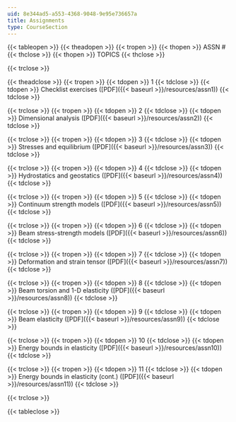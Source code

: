 ```yaml
---
uid: 8e344ad5-a553-4368-9048-9e95e736657a
title: Assignments
type: CourseSection
---
```


{{< tableopen >}}
{{< theadopen >}}
{{< tropen >}}
{{< thopen >}}
ASSN #
{{< thclose >}}
{{< thopen >}}
TOPICS
{{< thclose >}}

{{< trclose >}}

{{< theadclose >}}
{{< tropen >}}
{{< tdopen >}}
1
{{< tdclose >}}
{{< tdopen >}}
Checklist exercises ([PDF]({{< baseurl >}}/resources/assn1))
{{< tdclose >}}

{{< trclose >}}
{{< tropen >}}
{{< tdopen >}}
2
{{< tdclose >}}
{{< tdopen >}}
Dimensional analysis ([PDF]({{< baseurl >}}/resources/assn2))
{{< tdclose >}}

{{< trclose >}}
{{< tropen >}}
{{< tdopen >}}
3
{{< tdclose >}}
{{< tdopen >}}
Stresses and equilibrium ([PDF]({{< baseurl >}}/resources/assn3))
{{< tdclose >}}

{{< trclose >}}
{{< tropen >}}
{{< tdopen >}}
4
{{< tdclose >}}
{{< tdopen >}}
Hydrostatics and geostatics ([PDF]({{< baseurl >}}/resources/assn4))
{{< tdclose >}}

{{< trclose >}}
{{< tropen >}}
{{< tdopen >}}
5
{{< tdclose >}}
{{< tdopen >}}
Continuum strength models ([PDF]({{< baseurl >}}/resources/assn5))
{{< tdclose >}}

{{< trclose >}}
{{< tropen >}}
{{< tdopen >}}
6
{{< tdclose >}}
{{< tdopen >}}
Beam stress-strength models ([PDF]({{< baseurl >}}/resources/assn6))
{{< tdclose >}}

{{< trclose >}}
{{< tropen >}}
{{< tdopen >}}
7
{{< tdclose >}}
{{< tdopen >}}
Deformation and strain tensor ([PDF]({{< baseurl >}}/resources/assn7))
{{< tdclose >}}

{{< trclose >}}
{{< tropen >}}
{{< tdopen >}}
8
{{< tdclose >}}
{{< tdopen >}}
Beam torsion and 1-D elasticity ([PDF]({{< baseurl >}}/resources/assn8))
{{< tdclose >}}

{{< trclose >}}
{{< tropen >}}
{{< tdopen >}}
9
{{< tdclose >}}
{{< tdopen >}}
Beam elasticity ([PDF]({{< baseurl >}}/resources/assn9))
{{< tdclose >}}

{{< trclose >}}
{{< tropen >}}
{{< tdopen >}}
10
{{< tdclose >}}
{{< tdopen >}}
Energy bounds in elasticity ([PDF]({{< baseurl >}}/resources/assn10))
{{< tdclose >}}

{{< trclose >}}
{{< tropen >}}
{{< tdopen >}}
11
{{< tdclose >}}
{{< tdopen >}}
Energy bounds in elasticity (cont.) ([PDF]({{< baseurl >}}/resources/assn11))
{{< tdclose >}}

{{< trclose >}}

{{< tableclose >}}